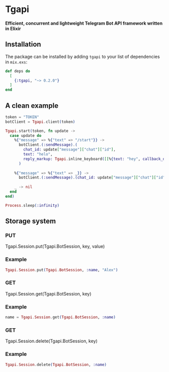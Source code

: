 # Tgapi

**Efficient, concurrent and lightweight Telegram Bot API framework written in Elixir**

## Installation

The package can be installed
by adding `tgapi` to your list of dependencies in `mix.exs`:

```elixir
def deps do
  [
    {:tgapi, "~> 0.2.0"}
  ]
end
```

## A clean example

```elixir
token = "TOKEN"
botClient = Tgapi.client(token)

Tgapi.start(token, fn update ->
  case update do
    %{"message" => %{"text" => "/start"}} -> 
      botClient.(:sendMessage).(
        chat_id: update["message"]["chat"]["id"],
        text: "helo",
        reply_markup: Tgapi.inline_keyboard([[%{text: "hey", callback_data: "nice"}]])
      )
    
    %{"message" => %{"text" => _}} -> 
      botClient.(:sendMessage).(chat_id: update["message"]["chat"]["id"], text: "?")
    
    _ -> nil
  end
end)

Process.sleep(:infinity)
```

## Storage system

### PUT

Tgapi.Session.put(Tgapi.BotSession, key, value)

### Example

```elixir
Tgapi.Session.put(Tgapi.BotSession, :name, "Alex")
```

### GET

Tgapi.Session.get(Tgapi.BotSession, key)

### Example

```elixir
name = Tgapi.Session.get(Tgapi.BotSession, :name)
```
### GET

Tgapi.Session.delete(Tgapi.BotSession, key)

### Example

```elixir
Tgapi.Session.delete(Tgapi.BotSession, :name)
```